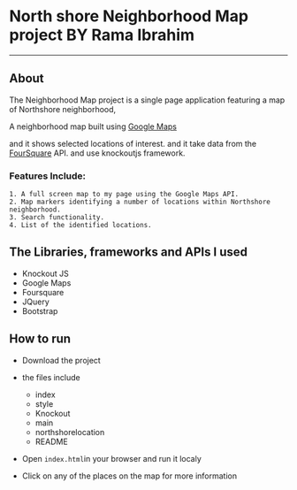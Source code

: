# North shore Neighborhood Map project BY Rama Ibrahim
----


## About

The Neighborhood Map project is a single page application featuring a map of Northshore neighborhood,

 A neighborhood map built using [Google Maps](https://developers.google.com/maps/documentation/) 
 
 and it shows selected locations of interest. and it take data from the [FourSquare](https://developer.foursquare.com/overview/) API. and use knockoutjs framework.
 
 
 ### Features Include:
 
    1. A full screen map to my page using the Google Maps API.
    2. Map markers identifying a number of locations within Northshore neighborhood.
    3. Search functionality.
    4. List of the identified locations.
    

## The Libraries, frameworks and APIs I used

 * Knockout JS
 * Google Maps
 * Foursquare
 * JQuery
 * Bootstrap


## How to run

+ Download the project 
+ the files include 
  + index
  + style
  + Knockout
  + main
  + northshorelocation
  + README

+ Open `index.html`in your browser and run it localy 
+ Click on any of the places on the map for more information

